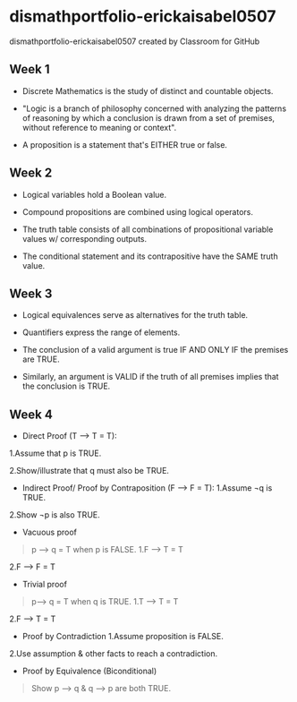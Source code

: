 # dismathportfolio-erickaisabel0507
dismathportfolio-erickaisabel0507 created by Classroom for GitHub
## Week 1
- Discrete Mathematics is the study of distinct and countable objects.

- "Logic is a branch of philosophy concerned with analyzing the patterns of reasoning by which a conclusion is drawn from a set of premises, 
without reference to meaning or context".

- A proposition is a statement that's EITHER true or false.
## Week 2
- Logical variables hold a Boolean value.

- Compound propositions are combined using logical operators.

- The truth table consists of all combinations of propositional variable values w/ corresponding outputs.

- The conditional statement and its contrapositive have the SAME truth value.
## Week 3
- Logical equivalences serve as alternatives for the truth table.

- Quantifiers express the range of elements.
- The conclusion of a valid argument is true IF AND ONLY IF the premises are TRUE.

- Similarly, an argument is VALID if the truth of all premises implies that the conclusion is TRUE.
## Week 4
- Direct Proof (T --> T = T):

1.Assume that p is TRUE.

2.Show/illustrate that q must also be TRUE.

- Indirect Proof/ Proof by Contraposition (F --> F = T):
1.Assume ¬q is TRUE.

2.Show ¬p is also TRUE.
 
- Vacuous proof
> p --> q = T when p is FALSE.
1.F --> T = T

2.F --> F = T

- Trivial proof
> p--> q = T when q is TRUE.
1.T --> T = T

2.F --> T = T
 
- Proof by Contradiction
1.Assume proposition is FALSE.

2.Use assumption & other facts to reach a contradiction.

- Proof by Equivalence (Biconditional)
> Show p --> q & q --> p are both TRUE.
